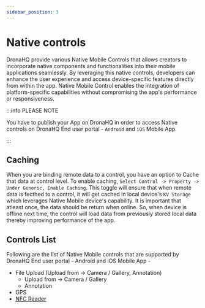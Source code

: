 ```yaml
---
sidebar_position: 3
---
```


# Native controls

DronaHQ provide various Native Mobile Controls that allows creators to incorporate native components and functionalities into their mobile applications seamlessly. By leveraging this native controls, developers can enhance the user experience and access device-specific features directly from within the app. Native Mobile Control enables the integration of platform-specific capabilities without compromising the app's performance or responsiveness.

:::info PLEASE NOTE

You have to publish your App on DronaHQ in order to access Native controls on DronaHQ End user portal - `Android` and `iOS` Mobile App.

:::

## Caching

When you are binding remote data to a control, you have an option to Cache that data at control level. To enable caching, `Select Control -> Property -> Under Generic, Enable Caching`. This toggle will ensure that when remote data is fecthed to a control, it will get cached in local device's `KV Storage` which leverages Native Mobile device's capability. It is important that atleast once, the data should be return when online. So, when device is offline next time, the control will load data from previously stored local data thereby improving performance of the app.

## Controls List

Following are the list of Native Mobile controls that are supported by DronaHQ End user portal - Android and iOS Mobile App -

- File Upload (Upload from -> Camera / Gallery, Annotation)
    - Upload from -> Camera / Gallery
    - Annotation
- GPS
- [NFC Reader](/reference-controls/nfc_reader) 
